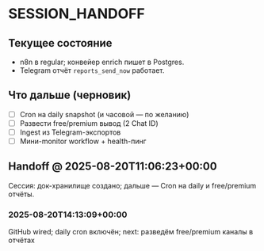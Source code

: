 # SESSION_HANDOFF

## Текущее состояние
- n8n в regular; конвейер enrich пишет в Postgres.
- Telegram отчёт `reports_send_now` работает.

## Что дальше (черновик)
- [ ] Cron на daily snapshot (и часовой — по желанию)
- [ ] Развести free/premium вывод (2 Chat ID)
- [ ] Ingest из Telegram-экспортов
- [ ] Мини-monitor workflow + health-пинг
## Handoff @ 2025-08-20T11:06:23+00:00

Сессия: док-хранилище создано; дальше — Cron на daily и free/premium отчёты.


### 2025-08-20T14:13:09+00:00

GitHub wired; daily cron включён; next: разведём free/premium каналы в отчётах
